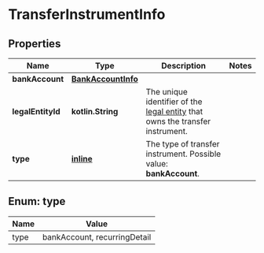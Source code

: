 
# TransferInstrumentInfo

## Properties
Name | Type | Description | Notes
------------ | ------------- | ------------- | -------------
**bankAccount** | [**BankAccountInfo**](BankAccountInfo.md) |  | 
**legalEntityId** | **kotlin.String** | The unique identifier of the [legal entity](https://docs.adyen.com/api-explorer/legalentity/latest/post/legalEntities#responses-200-id) that owns the transfer instrument. | 
**type** | [**inline**](#Type) | The type of transfer instrument.  Possible value: **bankAccount**. | 


<a name="Type"></a>
## Enum: type
Name | Value
---- | -----
type | bankAccount, recurringDetail



